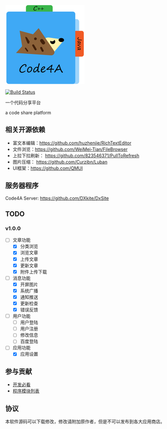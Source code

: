 ![Icon](docs/assets/code4a.svg)

[![Build Status](https://travis-ci.org/TTHHR/code4a.svg)](https://travis-ci.org/TTHHR/code4a)

一个代码分享平台

a code share platform

## 相关开源依赖

- 富文本编辑：https://github.com/huzhenjie/RichTextEditor
- 文件浏览：https://github.com/WeiMei-Tian/FileBrowser
- 上拉下拉刷新： https://github.com/823546371/PullToRefresh
- 图片压缩： https://github.com/Curzibn/Luban
- UI框架：https://github.com/QMUI

## 服务器程序
Code4A Server: https://github.com/DXkite/DxSite

## TODO
### v1.0.0

- [ ] 文章功能
    - [x] 分类浏览
    - [x] 浏览文章
    - [x] 上传文章
    - [x] 更新文章
    - [x] 附件上传下载
- [ ] 消息功能
    - [x] 开屏图片
    - [x] 系统广播
    - [x] 通知推送
    - [x] 更新检查
    - [x] 错误反馈
- [ ] 用户功能
    - [ ] 用户登陆
    - [ ] 用户注册
    - [ ] 修改信息
    - [ ] 百度登陆
- [ ] 应用功能
    - [x] 应用设置
 
## 参与贡献

- [开发必看](docs/before-develop.md)
- [程序模块列表](docs/module.md)


## 协议

本软件源码可以下载修改，修改请附加原作者，但是不可以发布到各大应用商店。
